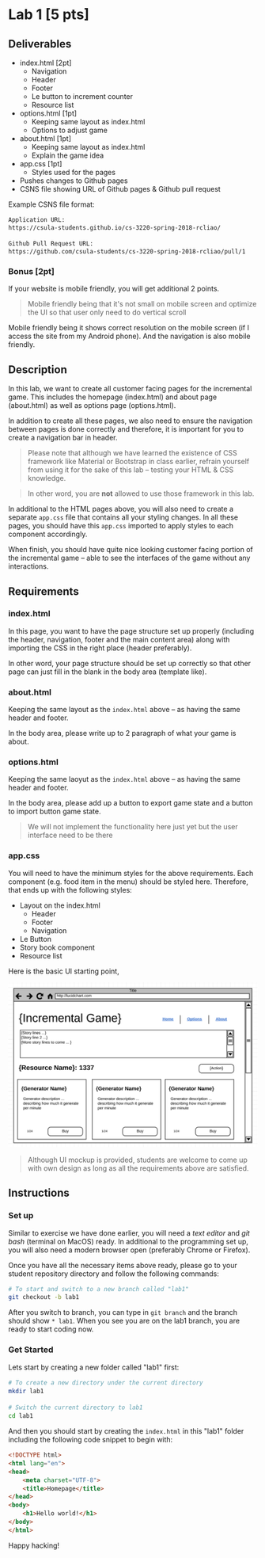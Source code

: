 # Lab 1 [5 pts]

## Deliverables

* index.html [2pt]
    * Navigation
    * Header
    * Footer
    * Le button to increment counter
    * Resource list
* options.html [1pt]
    * Keeping same layout as index.html
    * Options to adjust game
* about.html [1pt]
    * Keeping same layout as index.html
    * Explain the game idea
* app.css [1pt]
    * Styles used for the pages
* Pushes changes to Github pages
* CSNS file showing URL of Github pages & Github pull request

Example CSNS file format:

```
Application URL:
https://csula-students.github.io/cs-3220-spring-2018-rcliao/

Github Pull Request URL:
https://github.com/csula-students/cs-3220-spring-2018-rcliao/pull/1
```

### Bonus [2pt]

If your website is mobile friendly, you will get additional 2 points.

> Mobile friendly being that it's not small on mobile screen and optimize the UI
> so that user only need to do vertical scroll

Mobile friendly being it shows correct resolution on the mobile screen (if I
access the site from my Android phone). And the navigation is also mobile friendly.

## Description

In this lab, we want to create all customer facing pages for the incremental game.
This includes the homepage (index.html) and about page (about.html) as well as
options page (options.html).

In addition to create all these pages, we also need to ensure the navigation
between pages is done correctly and therefore, it is important for you to
create a navigation bar in header.

> Please note that although we have learned the existence of CSS framework 
like Material or Bootstrap in class earlier, refrain yourself from using it for
the sake of this lab – testing your HTML & CSS knowledge.

> In other word, you are **not** allowed to use those framework in this lab.

In additional to the HTML pages above, you will also need to create a separate
`app.css` file that contains all your styling changes. In all these pages, you
should have this `app.css` imported to apply styles to each component accordingly.

When finish, you should have quite nice looking customer facing portion of the
incremental game – able to see the interfaces of the game without any interactions.

## Requirements

### index.html

In this page, you want to have the page structure set up properly (including the
header, navigation, footer and the main content area) along with importing the
CSS in the right place (header preferably).

In other word, your page structure should be set up correctly so that other
page can just fill in the blank in the body area (template like).

### about.html

Keeping the same layout as the `index.html` above – as having the same header and
footer.

In the body area, please write up to 2 paragraph of what your game is about.

### options.html

Keeping the same laoyut as the `index.html` above – as having the same header
and footer.

In the body area, please add up a button to export game state and a button to
import button game state.

> We will not implement the functionality here just yet but the user interface
> need to be there

### app.css

You will need to have the minimum styles for the above requirements. Each
component (e.g. food item in the menu) should be styled here. Therefore, that
ends up with the following styles:

* Layout on the index.html
	* Header
	* Footer
	* Navigation
* Le Button
* Story book component
* Resource list

Here is the basic UI starting point,

![lab 1 mockup](../imgs/project/home.png)

> Although UI mockup is provided, students are welcome to come up with own
design as long as all the requirements above are satisfied.

## Instructions

### Set up

Similar to exercise we have done earlier, you will need a *text editor* and *git
bash* (terminal on MacOS) ready. In additional to the programming set up, you
will also need a modern browser open (preferably Chrome or Firefox).

Once you have all the necessary items above ready, please go to your student
repository directory and follow the following commands:

```sh
# To start and switch to a new branch called "lab1"
git checkout -b lab1
```

After you switch to branch, you can type in `git branch` and the branch should
show `* lab1`. When you see you are on the lab1 branch, you are ready to start
coding now.

### Get Started

Lets start by creating a new folder called "lab1" first:

```sh
# To create a new directory under the current directory
mkdir lab1

# Switch the current directory to lab1
cd lab1
```

And then you should start by creating the `index.html` in this "lab1" folder
including the following code snippet to begin with:


```html
<!DOCTYPE html>
<html lang="en">
<head>
	<meta charset="UTF-8">
	<title>Homepage</title>
</head>
<body>
	<h1>Hello world!</h1>
</body>
</html>
```

Happy hacking!
